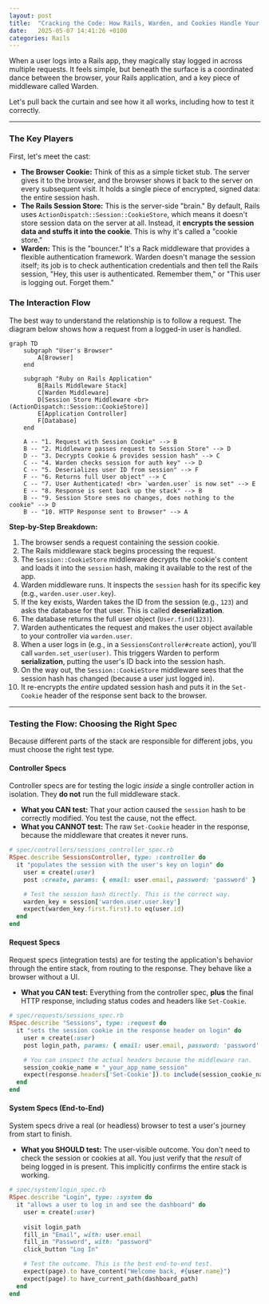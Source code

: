 ```yaml
---
layout: post
title:  "Cracking the Code: How Rails, Warden, and Cookies Handle Your Session"
date:   2025-05-07 14:41:26 +0100
categories: Rails
---
```


When a user logs into a Rails app, they magically stay logged in across multiple requests. It feels simple, but beneath the surface is a coordinated dance between the browser, your Rails application, and a key piece of middleware called Warden.

Let's pull back the curtain and see how it all works, including how to test it correctly.

---

### The Key Players

First, let's meet the cast:

* **The Browser Cookie:** Think of this as a simple ticket stub. The server gives it to the browser, and the browser shows it back to the server on every subsequent visit. It holds a single piece of encrypted, signed data: the entire session hash.
* **The Rails Session Store:** This is the server-side "brain." By default, Rails uses `ActionDispatch::Session::CookieStore`, which means it doesn't store session data on the server at all. Instead, it **encrypts the session data and stuffs it into the cookie**. This is why it's called a "cookie store."
* **Warden:** This is the "bouncer." It's a Rack middleware that provides a flexible authentication framework. Warden doesn't manage the session itself; its job is to check authentication credentials and then tell the Rails session, "Hey, this user is authenticated. Remember them," or "This user is logging out. Forget them."

### The Interaction Flow

The best way to understand the relationship is to follow a request. The diagram below shows how a request from a logged-in user is handled.

```mermaid
graph TD
    subgraph "User's Browser"
        A[Browser]
    end

    subgraph "Ruby on Rails Application"
        B[Rails Middleware Stack]
        C[Warden Middleware]
        D[Session Store Middleware <br> (ActionDispatch::Session::CookieStore)]
        E[Application Controller]
        F[Database]
    end

    A -- "1. Request with Session Cookie" --> B
    B -- "2. Middleware passes request to Session Store" --> D
    D -- "3. Decrypts Cookie & provides session hash" --> C
    C -- "4. Warden checks session for auth key" --> D
    C -- "5. Deserializes user ID from session" --> F
    F -- "6. Returns full User object" --> C
    C -- "7. User Authenticated! <br> `warden.user` is now set" --> E
    E -- "8. Response is sent back up the stack" --> B
    B -- "9. Session Store sees no changes, does nothing to the cookie" --> D
    B -- "10. HTTP Response sent to Browser" --> A
```

**Step-by-Step Breakdown:**

1.  The browser sends a request containing the session cookie.
2.  The Rails middleware stack begins processing the request.
3.  The `Session::CookieStore` middleware decrypts the cookie's content and loads it into the `session` hash, making it available to the rest of the app.
4.  Warden middleware runs. It inspects the `session` hash for its specific key (e.g., `warden.user.user.key`).
5.  If the key exists, Warden takes the ID from the session (e.g., `123`) and asks the database for that user. This is called **deserialization**.
6.  The database returns the full user object (`User.find(123)`).
7.  Warden authenticates the request and makes the user object available to your controller via `warden.user`.
8.  When a user logs in (e.g., in a `SessionsController#create` action), you'll call `warden.set_user(user)`. This triggers Warden to perform **serialization**, putting the user's ID back into the session hash.
9.  On the way out, the `Session::CookieStore` middleware sees that the session hash has changed (because a user just logged in).
10. It re-encrypts the *entire* updated session hash and puts it in the `Set-Cookie` header of the response sent back to the browser.

---

### Testing the Flow: Choosing the Right Spec

Because different parts of the stack are responsible for different jobs, you must choose the right test type.

#### Controller Specs
Controller specs are for testing the logic *inside* a single controller action in isolation. They **do not** run the full middleware stack.

* **What you CAN test:** That your action caused the `session` hash to be correctly modified. You test the cause, not the effect.
* **What you CANNOT test:** The raw `Set-Cookie` header in the response, because the middleware that creates it never runs.

```ruby
# spec/controllers/sessions_controller_spec.rb
RSpec.describe SessionsController, type: :controller do
  it "populates the session with the user's key on login" do
    user = create(:user)
    post :create, params: { email: user.email, password: 'password' }

    # Test the session hash directly. This is the correct way.
    warden_key = session['warden.user.user.key']
    expect(warden_key.first.first).to eq(user.id)
  end
end
```

#### Request Specs
Request specs (integration tests) are for testing the application's behavior through the entire stack, from routing to the response. They behave like a browser without a UI.

* **What you CAN test:** Everything from the controller spec, **plus** the final HTTP response, including status codes and headers like `Set-Cookie`.

```ruby
# spec/requests/sessions_spec.rb
RSpec.describe "Sessions", type: :request do
  it "sets the session cookie in the response header on login" do
    user = create(:user)
    post login_path, params: { email: user.email, password: 'password' }

    # You can inspect the actual headers because the middleware ran.
    session_cookie_name = "_your_app_name_session"
    expect(response.headers['Set-Cookie']).to include(session_cookie_name)
  end
end
```

#### System Specs (End-to-End)
System specs drive a real (or headless) browser to test a user's journey from start to finish.

* **What you SHOULD test:** The user-visible outcome. You don't need to check the session or cookies at all. You just verify that the *result* of being logged in is present. This implicitly confirms the entire stack is working.

```ruby
# spec/system/login_spec.rb
RSpec.describe "Login", type: :system do
  it "allows a user to log in and see the dashboard" do
    user = create(:user)
    
    visit login_path
    fill_in "Email", with: user.email
    fill_in "Password", with: "password"
    click_button "Log In"

    # Test the outcome. This is the best end-to-end test.
    expect(page).to have_content("Welcome back, #{user.name}")
    expect(page).to have_current_path(dashboard_path)
  end
end
```
